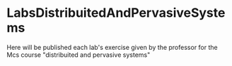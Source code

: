 # LabsDistribuitedAndPervasiveSystems
Here will be published each lab's exercise given by the professor for the Mcs course "distribuited and pervasive systems"
